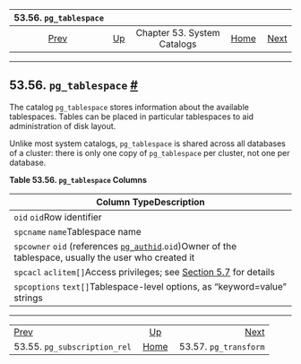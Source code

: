 <!--?xml version="1.0" encoding="UTF-8" standalone="no"?-->

|                         53.56. `pg_tablespace`                         |                                                   |                             |                                                       |                                                          |
| :--------------------------------------------------------------------: | :------------------------------------------------ | :-------------------------: | ----------------------------------------------------: | -------------------------------------------------------: |
| [Prev](catalog-pg-subscription-rel.html "53.55. pg_subscription_rel")  | [Up](catalogs.html "Chapter 53. System Catalogs") | Chapter 53. System Catalogs | [Home](index.html "PostgreSQL 17devel Documentation") |  [Next](catalog-pg-transform.html "53.57. pg_transform") |

***

## 53.56. `pg_tablespace` [#](#CATALOG-PG-TABLESPACE)

[]()

The catalog `pg_tablespace` stores information about the available tablespaces. Tables can be placed in particular tablespaces to aid administration of disk layout.

Unlike most system catalogs, `pg_tablespace` is shared across all databases of a cluster: there is only one copy of `pg_tablespace` per cluster, not one per database.

**Table 53.56. `pg_tablespace` Columns**

| Column TypeDescription                                                                                                                              |
| --------------------------------------------------------------------------------------------------------------------------------------------------- |
| `oid` `oid`Row identifier                                                                                                                           |
| `spcname` `name`Tablespace name                                                                                                                     |
| `spcowner` `oid` (references [`pg_authid`](catalog-pg-authid.html "53.8. pg_authid").`oid`)Owner of the tablespace, usually the user who created it |
| `spcacl` `aclitem[]`Access privileges; see [Section 5.7](ddl-priv.html "5.7. Privileges") for details                                               |
| `spcoptions` `text[]`Tablespace-level options, as “keyword=value” strings                                                                           |

***

|                                                                        |                                                       |                                                          |
| :--------------------------------------------------------------------- | :---------------------------------------------------: | -------------------------------------------------------: |
| [Prev](catalog-pg-subscription-rel.html "53.55. pg_subscription_rel")  |   [Up](catalogs.html "Chapter 53. System Catalogs")   |  [Next](catalog-pg-transform.html "53.57. pg_transform") |
| 53.55. `pg_subscription_rel`                                           | [Home](index.html "PostgreSQL 17devel Documentation") |                                    53.57. `pg_transform` |
